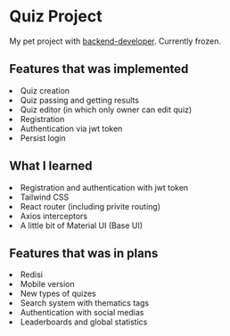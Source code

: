 # Quiz Project

My pet project with [backend-developer](https://github.com/Fellum).  Currently frozen.

<h2>Features that was implemented</h2>
<li>Quiz creation</li>
<li>Quiz passing and getting results</li>
<li>Quiz editor (in which only owner can edit quiz)</li>
<li>Registration</li>
<li>Authentication via jwt token</li>
<li>Persist login</li>


<h2>What I learned</h2>
<li>Registration and authentication with jwt token</li>
<li>Tailwind CSS</li>
<li>React router (including privite routing)</li>
<li>Axios interceptors</li>
<li>A little bit of Material UI (Base UI)</li>

<h2>Features that was in plans</h2>

<li>Redisi</li>
<li>Mobile version</li>
<li>New types of quizes</li>
<li>Search system with thematics tags</li>
<li>Authentication with social medias</li>
<li>Leaderboards and global statistics</li>
